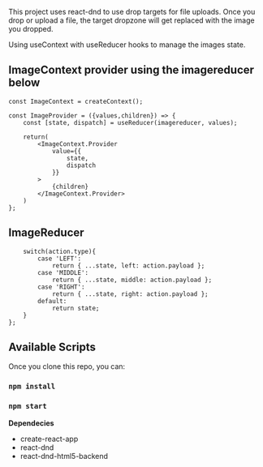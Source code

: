 This project uses react-dnd to use drop targets for file uploads. Once you drop or upload a file, the target dropzone will get replaced with the image you dropped.

Using useContext with useReducer hooks to manage the images state.

## ImageContext provider using the imagereducer below
```
const ImageContext = createContext();

const ImageProvider = ({values,children}) => {
    const [state, dispatch] = useReducer(imagereducer, values);
    
    return(
        <ImageContext.Provider 
            value={{
                state,
                dispatch
            }}
        >
            {children}
        </ImageContext.Provider>
    )
};
```

## ImageReducer
```
    switch(action.type){
        case 'LEFT':
            return { ...state, left: action.payload };
        case 'MIDDLE':
            return { ...state, middle: action.payload };
        case 'RIGHT':
            return { ...state, right: action.payload };
        default:
            return state;
    }
};

```


## Available Scripts

Once you clone this repo, you can:

### `npm install`

### `npm start`

**Dependecies**
- create-react-app
- react-dnd
- react-dnd-html5-backend